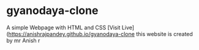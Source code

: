 # gyanodaya-clone
A simple Webpage with HTML and CSS
[Visit Live](https://anishrajpandey.github.io/gyanodaya-clone
this website is created by mr Anish r
